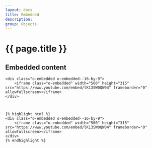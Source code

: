 ```yaml
---
layout: docs
title: Embedded
description: 
group: Objects
---
```


# {{ page.title }}

<section id="headings clearfix">
	<h2 class="section__title">Embedded content</h2>

	<div class="o-embedded o-embedded--16-by-9">
		<iframe class="o-embedded" width="560" height="315" src="https://www.youtube.com/embed/lK13SW0QW04" frameborder="0" allowfullscreen></iframe>
	</div>


	
	{% highlight html %}
	<div class="o-embedded o-embedded--16-by-9">
		<iframe class="o-embedded" width="560" height="315" src="https://www.youtube.com/embed/lK13SW0QW04" frameborder="0" allowfullscreen></iframe>
	</div>
	{% endhighlight %}

</section>